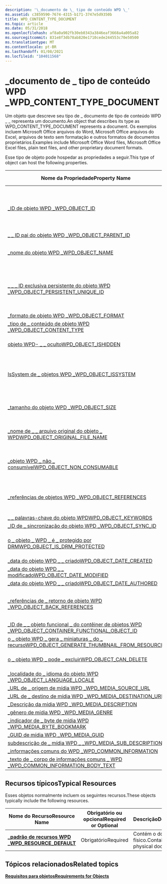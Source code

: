 ```yaml
---
description: '\_documento de \_ tipo de conteúdo WPD \_'
ms.assetid: c3859590-7674-4315-b171-3747e5d9350b
title: WPD_CONTENT_TYPE_DOCUMENT
ms.topic: article
ms.date: 05/31/2018
ms.openlocfilehash: af8a0a902fb30eb0343a3846eaf3668a4a005a82
ms.sourcegitcommit: 831e8f3db78ab820e1710cede244553c70e50500
ms.translationtype: MT
ms.contentlocale: pt-BR
ms.lasthandoff: 01/08/2021
ms.locfileid: "104011568"
---
```

# <a name="wpd_content_type_document"></a><span data-ttu-id="f6fa7-103">\_documento de \_ tipo de conteúdo WPD \_</span><span class="sxs-lookup"><span data-stu-id="f6fa7-103">WPD\_CONTENT\_TYPE\_DOCUMENT</span></span>

<span data-ttu-id="f6fa7-104">Um objeto que descreve seu tipo de \_ documento de tipo de conteúdo WPD \_ \_ representa um documento.</span><span class="sxs-lookup"><span data-stu-id="f6fa7-104">An object that describes its type as WPD\_CONTENT\_TYPE\_DOCUMENT represents a document.</span></span> <span data-ttu-id="f6fa7-105">Os exemplos incluem Microsoft Office arquivos do Word, Microsoft Office arquivos do Excel, arquivos de texto sem formatação e outros formatos de documentos proprietários.</span><span class="sxs-lookup"><span data-stu-id="f6fa7-105">Examples include Microsoft Office Word files, Microsoft Office Excel files, plain text files, and other proprietary document formats.</span></span>

<span data-ttu-id="f6fa7-106">Esse tipo de objeto pode hospedar as propriedades a seguir.</span><span class="sxs-lookup"><span data-stu-id="f6fa7-106">This type of object can host the following properties.</span></span>



| <span data-ttu-id="f6fa7-107">Nome da Propriedade</span><span class="sxs-lookup"><span data-stu-id="f6fa7-107">Property Name</span></span>                                                                                                         | <span data-ttu-id="f6fa7-108">Obrigatório ou opcional</span><span class="sxs-lookup"><span data-stu-id="f6fa7-108">Required or Optional</span></span>                                                           |
|-----------------------------------------------------------------------------------------------------------------------|--------------------------------------------------------------------------------|
| [<span data-ttu-id="f6fa7-109">\_ID de objeto WPD \_</span><span class="sxs-lookup"><span data-stu-id="f6fa7-109">WPD\_OBJECT\_ID</span></span>](object-properties.md)                                                                | <span data-ttu-id="f6fa7-110">Obrigatório, somente leitura.</span><span class="sxs-lookup"><span data-stu-id="f6fa7-110">Required, read-only.</span></span> <span data-ttu-id="f6fa7-111">Um cliente não pode definir essa propriedade, mesmo no momento da criação.</span><span class="sxs-lookup"><span data-stu-id="f6fa7-111">A client cannot set this property, even at creation time.</span></span> |
| [<span data-ttu-id="f6fa7-112">\_ \_ ID pai do objeto WPD \_</span><span class="sxs-lookup"><span data-stu-id="f6fa7-112">WPD\_OBJECT\_PARENT\_ID</span></span>](object-properties.md)                                                 | <span data-ttu-id="f6fa7-113">Obrigatórios.</span><span class="sxs-lookup"><span data-stu-id="f6fa7-113">Required.</span></span>                                                                      |
| [<span data-ttu-id="f6fa7-114">\_nome do objeto WPD \_</span><span class="sxs-lookup"><span data-stu-id="f6fa7-114">WPD\_OBJECT\_NAME</span></span>](object-properties.md)                                                            | <span data-ttu-id="f6fa7-115">Necessário se o objeto representar um arquivo.</span><span class="sxs-lookup"><span data-stu-id="f6fa7-115">Required if the object represents a file.</span></span>                                      |
| [<span data-ttu-id="f6fa7-116">\_ \_ \_ ID exclusiva persistente do objeto WPD \_</span><span class="sxs-lookup"><span data-stu-id="f6fa7-116">WPD\_OBJECT\_PERSISTENT\_UNIQUE\_ID</span></span>](object-properties.md)                          | <span data-ttu-id="f6fa7-117">Obrigatório, somente leitura.</span><span class="sxs-lookup"><span data-stu-id="f6fa7-117">Required, read-only.</span></span> <span data-ttu-id="f6fa7-118">Um cliente não pode definir essa propriedade, mesmo no momento da criação.</span><span class="sxs-lookup"><span data-stu-id="f6fa7-118">A client cannot set this property, even at creation time.</span></span> |
| [<span data-ttu-id="f6fa7-119">\_formato de objeto WPD \_</span><span class="sxs-lookup"><span data-stu-id="f6fa7-119">WPD\_OBJECT\_FORMAT</span></span>](object-properties.md)                                                        | <span data-ttu-id="f6fa7-120">Obrigatórios.</span><span class="sxs-lookup"><span data-stu-id="f6fa7-120">Required.</span></span>                                                                      |
| [<span data-ttu-id="f6fa7-121">\_tipo de \_ conteúdo de objeto WPD \_</span><span class="sxs-lookup"><span data-stu-id="f6fa7-121">WPD\_OBJECT\_CONTENT\_TYPE</span></span>](object-properties.md)                                           | <span data-ttu-id="f6fa7-122">Obrigatórios.</span><span class="sxs-lookup"><span data-stu-id="f6fa7-122">Required.</span></span>                                                                      |
| [<span data-ttu-id="f6fa7-123">objeto WPD- \_ \_ oculto</span><span class="sxs-lookup"><span data-stu-id="f6fa7-123">WPD\_OBJECT\_ISHIDDEN</span></span>](object-properties.md)                                                    | <span data-ttu-id="f6fa7-124">Necessário se o objeto estiver oculto.</span><span class="sxs-lookup"><span data-stu-id="f6fa7-124">Required if the object is hidden.</span></span>                                              |
| [<span data-ttu-id="f6fa7-125">IsSystem de \_ objetos WPD \_</span><span class="sxs-lookup"><span data-stu-id="f6fa7-125">WPD\_OBJECT\_ISSYSTEM</span></span>](object-properties.md)                                                    | <span data-ttu-id="f6fa7-126">Obrigatório se o objeto for um objeto do sistema (representa um arquivo do sistema).</span><span class="sxs-lookup"><span data-stu-id="f6fa7-126">Required if the object is a system object (represents a system file).</span></span>          |
| [<span data-ttu-id="f6fa7-127">\_tamanho do objeto WPD \_</span><span class="sxs-lookup"><span data-stu-id="f6fa7-127">WPD\_OBJECT\_SIZE</span></span>](object-properties.md)                                                            | <span data-ttu-id="f6fa7-128">Necessário se o objeto tiver pelo menos um recurso.</span><span class="sxs-lookup"><span data-stu-id="f6fa7-128">Required if the object has at least one resource.</span></span>                              |
| [<span data-ttu-id="f6fa7-129">\_nome de \_ \_ arquivo original do objeto \_ WPD</span><span class="sxs-lookup"><span data-stu-id="f6fa7-129">WPD\_OBJECT\_ORIGINAL\_FILE\_NAME</span></span>](object-properties.md)                              | <span data-ttu-id="f6fa7-130">Necessário se o objeto representar um arquivo.</span><span class="sxs-lookup"><span data-stu-id="f6fa7-130">Required if the object represents a file.</span></span>                                      |
| [<span data-ttu-id="f6fa7-131">\_objeto WPD \_ não \_ consumível</span><span class="sxs-lookup"><span data-stu-id="f6fa7-131">WPD\_OBJECT\_NON\_CONSUMABLE</span></span>](object-properties.md)                                       | <span data-ttu-id="f6fa7-132">Recomendado se o objeto não for destinada ao consumo pelo dispositivo.</span><span class="sxs-lookup"><span data-stu-id="f6fa7-132">Recommended if the object is not meant for consumption by the device.</span></span>          |
| [<span data-ttu-id="f6fa7-133">\_referências de objetos WPD \_</span><span class="sxs-lookup"><span data-stu-id="f6fa7-133">WPD\_OBJECT\_REFERENCES</span></span>](object-properties.md)                                                | <span data-ttu-id="f6fa7-134">Obrigatório se o objeto tiver referências a outros objetos.</span><span class="sxs-lookup"><span data-stu-id="f6fa7-134">Required if the object has references to other objects.</span></span>                        |
| [<span data-ttu-id="f6fa7-135">\_ \_ palavras-chave do objeto WPD</span><span class="sxs-lookup"><span data-stu-id="f6fa7-135">WPD\_OBJECT\_KEYWORDS</span></span>](object-properties.md)                                                    | <span data-ttu-id="f6fa7-136">Opcional.</span><span class="sxs-lookup"><span data-stu-id="f6fa7-136">Optional.</span></span>                                                                      |
| [<span data-ttu-id="f6fa7-137">\_ID de \_ sincronização do objeto WPD \_</span><span class="sxs-lookup"><span data-stu-id="f6fa7-137">WPD\_OBJECT\_SYNC\_ID</span></span>](object-properties.md)                                                     | <span data-ttu-id="f6fa7-138">Opcional.</span><span class="sxs-lookup"><span data-stu-id="f6fa7-138">Optional.</span></span>                                                                      |
| [<span data-ttu-id="f6fa7-139">o \_ objeto \_ WPD \_ é \_ protegido por DRM</span><span class="sxs-lookup"><span data-stu-id="f6fa7-139">WPD\_OBJECT\_IS\_DRM\_PROTECTED</span></span>](object-properties.md)                                  | <span data-ttu-id="f6fa7-140">Necessário se o objeto estiver protegido pela tecnologia DRM.</span><span class="sxs-lookup"><span data-stu-id="f6fa7-140">Required if the object is protected by DRM technology.</span></span>                         |
| [<span data-ttu-id="f6fa7-141">\_data do objeto WPD \_ \_ criado</span><span class="sxs-lookup"><span data-stu-id="f6fa7-141">WPD\_OBJECT\_DATE\_CREATED</span></span>](object-properties.md)                                           | <span data-ttu-id="f6fa7-142">Opcional.</span><span class="sxs-lookup"><span data-stu-id="f6fa7-142">Optional.</span></span>                                                                      |
| [<span data-ttu-id="f6fa7-143">\_data do objeto WPD \_ \_ modificado</span><span class="sxs-lookup"><span data-stu-id="f6fa7-143">WPD\_OBJECT\_DATE\_MODIFIED</span></span>](object-properties.md)                                         | <span data-ttu-id="f6fa7-144">Recomendável.</span><span class="sxs-lookup"><span data-stu-id="f6fa7-144">Recommended.</span></span>                                                                   |
| [<span data-ttu-id="f6fa7-145">\_data do objeto WPD \_ \_ criado</span><span class="sxs-lookup"><span data-stu-id="f6fa7-145">WPD\_OBJECT\_DATE\_AUTHORED</span></span>](object-properties.md)                                         | <span data-ttu-id="f6fa7-146">Opcional.</span><span class="sxs-lookup"><span data-stu-id="f6fa7-146">Optional.</span></span>                                                                      |
| [<span data-ttu-id="f6fa7-147">\_referências de \_ retorno de objeto WPD \_</span><span class="sxs-lookup"><span data-stu-id="f6fa7-147">WPD\_OBJECT\_BACK\_REFERENCES</span></span>](object-properties.md)                                                                | <span data-ttu-id="f6fa7-148">Recomendado se o objeto for referenciado por outro objeto.</span><span class="sxs-lookup"><span data-stu-id="f6fa7-148">Recommended if the object is referenced by another object.</span></span>                     |
| [<span data-ttu-id="f6fa7-149">\_ID de \_ \_ objeto funcional \_ do contêiner de objetos WPD \_</span><span class="sxs-lookup"><span data-stu-id="f6fa7-149">WPD\_OBJECT\_CONTAINER\_FUNCTIONAL\_OBJECT\_ID</span></span>](object-properties.md)     | <span data-ttu-id="f6fa7-150">Opcional.</span><span class="sxs-lookup"><span data-stu-id="f6fa7-150">Optional.</span></span>                                                                      |
| [<span data-ttu-id="f6fa7-151">o \_ objeto WPD \_ gera \_ miniaturas \_ do \_ recurso</span><span class="sxs-lookup"><span data-stu-id="f6fa7-151">WPD\_OBJECT\_GENERATE\_THUMBNAIL\_FROM\_RESOURCE</span></span>](object-properties.md) | <span data-ttu-id="f6fa7-152">Opcional.</span><span class="sxs-lookup"><span data-stu-id="f6fa7-152">Optional.</span></span>                                                                      |
| [<span data-ttu-id="f6fa7-153">o \_ objeto WPD \_ pode \_ excluir</span><span class="sxs-lookup"><span data-stu-id="f6fa7-153">WPD\_OBJECT\_CAN\_DELETE</span></span>](object-properties.md)                                                                     | <span data-ttu-id="f6fa7-154">Obrigatório se o objeto não puder ser excluído.</span><span class="sxs-lookup"><span data-stu-id="f6fa7-154">Required if the object cannot be deleted.</span></span>                                      |
| [<span data-ttu-id="f6fa7-155">\_localidade do \_ idioma do objeto WPD \_</span><span class="sxs-lookup"><span data-stu-id="f6fa7-155">WPD\_OBJECT\_LANGUAGE\_LOCALE</span></span>](object-properties.md)                                                                | <span data-ttu-id="f6fa7-156">Opcional.</span><span class="sxs-lookup"><span data-stu-id="f6fa7-156">Optional.</span></span>                                                                      |
| [<span data-ttu-id="f6fa7-157">\_URL de \_ origem de mídia WPD \_</span><span class="sxs-lookup"><span data-stu-id="f6fa7-157">WPD\_MEDIA\_SOURCE\_URL</span></span>](object-properties.md)                                                                      | <span data-ttu-id="f6fa7-158">Opcional.</span><span class="sxs-lookup"><span data-stu-id="f6fa7-158">Optional.</span></span>                                                                      |
| [<span data-ttu-id="f6fa7-159">\_URL de \_ destino de mídia WPD \_</span><span class="sxs-lookup"><span data-stu-id="f6fa7-159">WPD\_MEDIA\_DESTINATION\_URL</span></span>](object-properties.md)                                                                 | <span data-ttu-id="f6fa7-160">Opcional.</span><span class="sxs-lookup"><span data-stu-id="f6fa7-160">Optional.</span></span>                                                                      |
| [<span data-ttu-id="f6fa7-161">\_Descrição da mídia WPD \_</span><span class="sxs-lookup"><span data-stu-id="f6fa7-161">WPD\_MEDIA\_DESCRIPTION</span></span>](object-properties.md)                                                                      | <span data-ttu-id="f6fa7-162">Opcional.</span><span class="sxs-lookup"><span data-stu-id="f6fa7-162">Optional.</span></span>                                                                      |
| [<span data-ttu-id="f6fa7-163">\_gênero de mídia WPD \_</span><span class="sxs-lookup"><span data-stu-id="f6fa7-163">WPD\_MEDIA\_GENRE</span></span>](object-properties.md)                                                                            | <span data-ttu-id="f6fa7-164">Opcional.</span><span class="sxs-lookup"><span data-stu-id="f6fa7-164">Optional.</span></span>                                                                      |
| [<span data-ttu-id="f6fa7-165">\_indicador de \_ byte de mídia WPD \_</span><span class="sxs-lookup"><span data-stu-id="f6fa7-165">WPD\_MEDIA\_BYTE\_BOOKMARK</span></span>](object-properties.md)                                                                   | <span data-ttu-id="f6fa7-166">Opcional.</span><span class="sxs-lookup"><span data-stu-id="f6fa7-166">Optional.</span></span>                                                                      |
| [<span data-ttu-id="f6fa7-167">\_GUID de mídia WPD \_</span><span class="sxs-lookup"><span data-stu-id="f6fa7-167">WPD\_MEDIA\_GUID</span></span>](object-properties.md)                                                                             | <span data-ttu-id="f6fa7-168">Opcional.</span><span class="sxs-lookup"><span data-stu-id="f6fa7-168">Optional.</span></span>                                                                      |
| [<span data-ttu-id="f6fa7-169">subdescrição de \_ mídia WPD \_ \_</span><span class="sxs-lookup"><span data-stu-id="f6fa7-169">WPD\_MEDIA\_SUB\_DESCRIPTION</span></span>](object-properties.md)                                                                 | <span data-ttu-id="f6fa7-170">Opcional.</span><span class="sxs-lookup"><span data-stu-id="f6fa7-170">Optional.</span></span>                                                                      |
| [<span data-ttu-id="f6fa7-171">\_informações comuns do WPD \_</span><span class="sxs-lookup"><span data-stu-id="f6fa7-171">WPD\_COMMON\_INFORMATION</span></span>](object-properties.md)                                                                     | <span data-ttu-id="f6fa7-172">Recomendável.</span><span class="sxs-lookup"><span data-stu-id="f6fa7-172">Recommended.</span></span>                                                                   |
| [<span data-ttu-id="f6fa7-173">\_texto de \_ corpo de informações comuns \_ WPD \_</span><span class="sxs-lookup"><span data-stu-id="f6fa7-173">WPD\_COMMON\_INFORMATION\_BODY\_TEXT</span></span>](object-properties.md)                                                         | <span data-ttu-id="f6fa7-174">Recomendável.</span><span class="sxs-lookup"><span data-stu-id="f6fa7-174">Recommended.</span></span>                                                                   |



 

## <a name="typical-resources"></a><span data-ttu-id="f6fa7-175">Recursos típicos</span><span class="sxs-lookup"><span data-stu-id="f6fa7-175">Typical Resources</span></span>

<span data-ttu-id="f6fa7-176">Esses objetos normalmente incluem os seguintes recursos.</span><span class="sxs-lookup"><span data-stu-id="f6fa7-176">These objects typically include the following resources.</span></span>



| <span data-ttu-id="f6fa7-177">Nome do Recurso</span><span class="sxs-lookup"><span data-stu-id="f6fa7-177">Resource Name</span></span>                                          | <span data-ttu-id="f6fa7-178">Obrigatório ou opcional</span><span class="sxs-lookup"><span data-stu-id="f6fa7-178">Required or Optional</span></span> | <span data-ttu-id="f6fa7-179">Descrição</span><span class="sxs-lookup"><span data-stu-id="f6fa7-179">Description</span></span>                     |
|--------------------------------------------------------|----------------------|---------------------------------|
| [<span data-ttu-id="f6fa7-180">**\_padrão de recursos WPD \_**</span><span class="sxs-lookup"><span data-stu-id="f6fa7-180">**WPD\_RESOURCE\_DEFAULT**</span></span>](wpd-resource-default.md) | <span data-ttu-id="f6fa7-181">Obrigatório</span><span class="sxs-lookup"><span data-stu-id="f6fa7-181">Required</span></span>             | <span data-ttu-id="f6fa7-182">Contém o documento físico.</span><span class="sxs-lookup"><span data-stu-id="f6fa7-182">Contains the physical document.</span></span> |



 

## <a name="related-topics"></a><span data-ttu-id="f6fa7-183">Tópicos relacionados</span><span class="sxs-lookup"><span data-stu-id="f6fa7-183">Related topics</span></span>

<dl> <dt>

[<span data-ttu-id="f6fa7-184">**Requisitos para objetos**</span><span class="sxs-lookup"><span data-stu-id="f6fa7-184">**Requirements for Objects**</span></span>](requirements-for-objects.md)
</dt> </dl>

 

 



